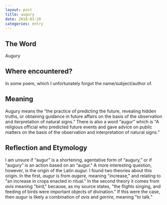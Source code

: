 ```yaml
---
layout: post
title: augury
date: 2018-03-20
categories: entry
---
```

## The Word
Augury

## Where encountered?
In some poem, which I unfortunately forgot the name/subject/author of.

## Meaning
Augury means the “the practice of predicting the future, revealing hidden truths, or obtaining guidance in future affairs on the basis of the observation and iterpretation of natural signs.” There is also a word “augur” which is "A religious official who predicted future events and gave advice on public matters on the basis of the observation and interpretation of natural signs.” 

## Reflection and Etymology
I am unsure if “augur” is a shortening, agentative form of “augury,” or if “augury” is an action based on 
an “augur." A more interesting question, however, is the origin of the Latin *augur.* I found two theories about
this origin. In the first, *augur* is from *augere,* meaning "increase," and relating to "an increase in crops
enacted in ritual." In the second theory it comes from *avis* meaning "bird," because, as my source states,
"the flights singing, and feeding of birds were important objects of divination." If this were the case,
then *augur* is likely a combination of *avis* and *garrire,* meaning "to talk."
